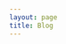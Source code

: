 ```yaml
---
layout: page
title: Blog
---
```

<script setup>
import Blog from '../.vitepress/theme/Blog.vue'
</script>

<Blog></Blog>